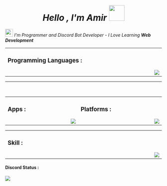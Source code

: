 
<h1 align="center"><em> Hello , I'm Amir <img src="https://cdn.discordapp.com/emojis/683122759680655413.gif?size=96&quality=lossless" width="50"></h1>

  <p><img src="https://cdn.discordapp.com/emojis/965364627364020274.gif?size=96&quality=lossless" width="25"> I'm Programmer and Discord Bot Developer - I Love Learning <b>Web Development</b> </br>
</em></p>

<table>
<tr>
	<td width="1200px">
	<h3>Programming Languages :</h3>
	<img align="right" src="https://skillicons.dev/icons?i=js,cpp,html,nodejs,py,mysql"></td>
	</tr>
	<table> 
  
---

<table>   
   
<table align="center">
	<tr>
		<td width="1200px">
	    <h3>Apps :</h3>
        <img align="right" src="https://skillicons.dev/icons?i=vscode">
		</td>
		<td width="1200px">
	    <h3>Platforms :</h3>
        <img align="right" src="https://skillicons.dev/icons?i=discord,twitter,github">
		</td>
	</tr>
</table>
		
<table align="center">
<tr>
  <td width="1200px">
        <h3>Skill :</h3>
             <img align="right" src="https://skillicons.dev/icons?i=ps">
             </td>
</tr>
</table>
<h4>Discord Status :</h4>
<a align="center" href="https://discord.com/users/556414383018868736">
 <img align="center" src="https://lanyard.cnrad.dev/api/556414383018868736?theme=Dark&animated=true&hideDiscrim=false&borderRadius=10px&idleMessage=I%20was%20not%20doing%20anything">
   </a>
